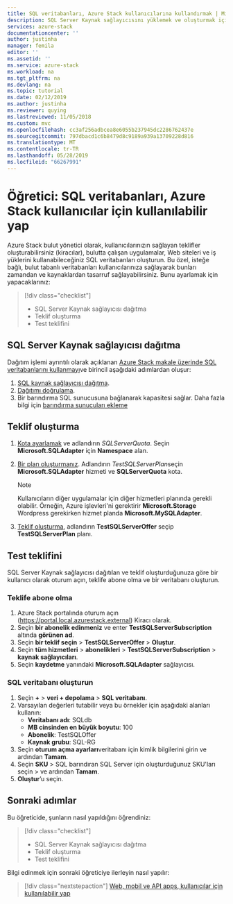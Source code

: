 ```yaml
---
title: SQL veritabanları, Azure Stack kullanıcılarına kullandırmak | Microsoft Docs
description: SQL Server Kaynak sağlayıcısını yüklemek ve oluşturmak için öğretici, Azure Stack kullanıcıları SQL veritabanı oluşturma sağlayan sunar.
services: azure-stack
documentationcenter: ''
author: justinha
manager: femila
editor: ''
ms.assetid: ''
ms.service: azure-stack
ms.workload: na
ms.tgt_pltfrm: na
ms.devlang: na
ms.topic: tutorial
ms.date: 02/12/2019
ms.author: justinha
ms.reviewer: quying
ms.lastreviewed: 11/05/2018
ms.custom: mvc
ms.openlocfilehash: cc3af256adbcea8e6055b237945dc2286762437e
ms.sourcegitcommit: 797dbacd1c6b8479d8c9189a939a13709228d816
ms.translationtype: MT
ms.contentlocale: tr-TR
ms.lasthandoff: 05/28/2019
ms.locfileid: "66267991"
---
```

# <a name="tutorial-make-sql-databases-available-to-your-azure-stack-users"></a>Öğretici: SQL veritabanları, Azure Stack kullanıcılar için kullanılabilir yap

Azure Stack bulut yönetici olarak, kullanıcılarınızın sağlayan teklifler oluşturabilirsiniz (kiracılar), bulutta çalışan uygulamalar, Web siteleri ve iş yüklerini kullanabileceğiniz SQL veritabanları oluşturun. Bu özel, isteğe bağlı, bulut tabanlı veritabanları kullanıcılarınıza sağlayarak bunları zamandan ve kaynaklardan tasarruf sağlayabilirsiniz. Bunu ayarlamak için yapacaklarınız:

> [!div class="checklist"]
> * SQL Server Kaynak sağlayıcısı dağıtma
> * Teklif oluşturma
> * Test teklifini

## <a name="deploy-the-sql-server-resource-provider"></a>SQL Server Kaynak sağlayıcısı dağıtma

Dağıtım işlemi ayrıntılı olarak açıklanan [Azure Stack makale üzerinde SQL veritabanlarını kullanmayı](azure-stack-sql-resource-provider-deploy.md)ve birincil aşağıdaki adımlardan oluşur:

1. [SQL kaynak sağlayıcısı dağıtma](azure-stack-sql-resource-provider-deploy.md).
2. [Dağıtımı doğrulama](azure-stack-sql-resource-provider-deploy.md#verify-the-deployment-using-the-azure-stack-portal).
3. Bir barındırma SQL sunucusuna bağlanarak kapasitesi sağlar. Daha fazla bilgi için [barındırma sunucuları ekleme](azure-stack-sql-resource-provider-hosting-servers.md)

## <a name="create-an-offer"></a>Teklif oluşturma

1.  [Kota ayarlamak](azure-stack-plan-offer-quota-overview.md ) ve adlandırın *SQLServerQuota*. Seçin **Microsoft.SQLAdapter** için **Namespace** alan.
2.  [Bir plan oluşturmanız](azure-stack-create-plan.md). Adlandırın *TestSQLServerPlan*seçin **Microsoft.SQLAdapter** hizmeti ve **SQLServerQuota** kota.

    > [!NOTE]
    > Kullanıcıların diğer uygulamalar için diğer hizmetleri planında gerekli olabilir. Örneğin, Azure işlevleri'ni gerektirir **Microsoft.Storage** Wordpress gerekirken hizmet planda **Microsoft.MySQLAdapter**.

3.  [Teklif oluşturma](azure-stack-create-offer.md), adlandırın **TestSQLServerOffer** seçip **TestSQLServerPlan** planı.

## <a name="test-the-offer"></a>Test teklifini

SQL Server Kaynak sağlayıcısı dağıtılan ve teklif oluşturduğunuza göre bir kullanıcı olarak oturum açın, teklife abone olma ve bir veritabanı oluşturun.

### <a name="subscribe-to-the-offer"></a>Teklife abone olma

1. Azure Stack portalında oturum açın (https://portal.local.azurestack.external) Kiracı olarak.
2. Seçin **bir abonelik edinmeniz** ve enter **TestSQLServerSubscription** altında **görünen ad**.
3. Seçin **bir teklif seçin** > **TestSQLServerOffer** > **Oluştur**.
4. Seçin **tüm hizmetleri** > **abonelikleri** > **TestSQLServerSubscription** > **kaynak sağlayıcıları**.
5. Seçin **kaydetme** yanındaki **Microsoft.SQLAdapter** sağlayıcısı.

### <a name="create-a-sql-database"></a>SQL veritabanı oluşturun

1. Seçin **+**  >  **veri + depolama** > **SQL veritabanı**.
2. Varsayılan değerleri tutabilir veya bu örnekler için aşağıdaki alanları kullanın:
    - **Veritabanı adı**: SQLdb
    - **MB cinsinden en büyük boyutu**: 100
    - **Abonelik**: TestSQLOffer
    - **Kaynak grubu**: SQL-RG
3. Seçin **oturum açma ayarları**veritabanı için kimlik bilgilerini girin ve ardından **Tamam**.
4. Seçin **SKU** > SQL barındıran SQL Server için oluşturduğunuz SKU'ları seçin > ve ardından **Tamam**.
5. **Oluştur**’u seçin.

## <a name="next-steps"></a>Sonraki adımlar

Bu öğreticide, şunların nasıl yapıldığını öğrendiniz:

> [!div class="checklist"]
> * SQL Server Kaynak sağlayıcısı dağıtma
> * Teklif oluşturma
> * Test teklifini

Bilgi edinmek için sonraki öğreticiye ilerleyin nasıl yapılır:

> [!div class="nextstepaction"]
> [Web, mobil ve API apps, kullanıcılar için kullanılabilir yap]( azure-stack-tutorial-app-service.md)